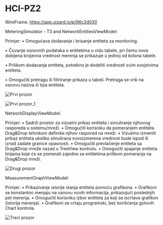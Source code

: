 # HCI-PZ2

WireFrame:  https://app.uizard.io/p/96c2d030

MeteringSimulator - T3 and NetworkEntitiesViewModel:

Primjer: 
• Omogućava dodavanje i brisanje entiteta za monitoring.

• Čuvanje osnovnih podataka o entitetima u vidu tabele, pri čemu nova dobijena brojevna vrednost merenja se prikazuje u jednoj od kolona tabele.

• Prilikom dodavanja entiteta, potrebno je dodeliti vrednosti svim svojstvima entiteta.

• Omogućiti pretragu ili filtriranje prikaza u tabeli. Pretraga se vrši na osnovu naziva ili tipa entiteta.

![Prvi prozor](https://github.com/MastilovicRadoslav/HCI-PZ2/assets/122049689/6c74ca5a-8a83-425e-aad3-6e34ac08e8ff)

![Prvi prozor_1](https://github.com/MastilovicRadoslav/HCI-PZ2/assets/122049689/c7eb0250-6895-418e-8d35-0538b54214f9)

NetworkDisplayViewModel:

Primjer:
• Sadrži prostor za vizuelni prikaz entiteta i simuliranje njihovog rasporeda u sistemu/mreži.
• Omogućiti korisniku da pomeranjem entiteta Drag&Drop tehnikom definiše njihov raspored na mreži.
• Vizuelno izmeniti prikaz entiteta ukoliko simulirana novoizmerena vrednost bude ispod ili iznad zadate granice opasnosti.
• Omogućiti prevlačenje entiteta sa Drag&Drop mreže nazad u TreeView kontrolu.
• Omogućiti spajanje entiteta linijama koje će se pomerati zajedno sa entitetima prilikom pomeranja na Drag&Drop mreži.

![Drugi prozor](https://github.com/MastilovicRadoslav/HCI-PZ2/assets/122049689/4a1d46cb-bb67-46e4-9a9d-a28e3d8cd435)

MeasurementGraphViewModel:

Primjer:
• Prikazivanje istorije stanja entiteta pomoću grafikona.
• Grafikoni se konstantno menjaju na osnovu novih informacija, prikazujući poslednjih pet merenja.
• Omogućiti korisniku izbor entiteta za koji se iscrtava grafikon (istorija merenja).
• Grafikoni se crtaju programski, bez korišćenja gotovih Chart kontrola.

![Treci prozor](https://github.com/MastilovicRadoslav/HCI-PZ2/assets/122049689/2d953a5d-8a5c-4393-ae7f-c82709e3334e)


        


